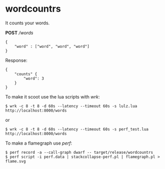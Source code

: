 # wordcountrs

It counts your words.

**POST** */words*

```
{
    "word" : ["word", "word", "word"]
}
```

Response:

```
{
    "counts" {
        "word": 3
    }
}
```

To make it scoot use the lua scripts with *wrk*:

```
$ wrk -c 8 -t 8 -d 60s --latency --timeout 60s -s lulz.lua http://localhost:8000/words
```
or
```
$ wrk -c 8 -t 8 -d 60s --latency --timeout 60s -s perf_test.lua http://localhost:8000/words
```


To make a flamegraph use *perf*:

```
$ perf record -a --call-graph dwarf -- target/release/wordcountrs
$ perf script -i perf.data | stackcollapse-perf.pl | flamegraph.pl > flame.svg
```
